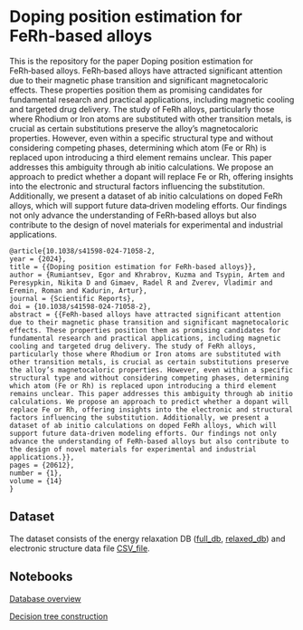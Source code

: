 # Doping position estimation for FeRh‑based alloys
This is the repository for the paper Doping position estimation for FeRh‑based alloys. 
FeRh‑based alloys have attracted significant attention due to their magnetic phase transition and significant magnetocaloric effects. These properties position them as promising candidates for fundamental research and practical applications, including magnetic cooling and targeted drug delivery. The study of FeRh alloys, particularly those where Rhodium or Iron atoms are substituted with other transition metals, is crucial as certain substitutions preserve the alloy’s magnetocaloric properties. However, even within a specific structural type and without considering competing phases, determining which atom (Fe or Rh) is replaced upon introducing a third element remains unclear. This paper addresses this ambiguity through ab initio calculations. We propose an approach to predict whether a dopant will replace Fe or Rh, offering insights into the electronic and structural factors influencing the substitution. Additionally, we present a dataset of ab initio calculations on doped FeRh alloys, which will support future data‑driven modeling efforts. Our findings not only advance the understanding of FeRh‑based alloys but also contribute to the design of novel materials for experimental and industrial applications.

```
@article{10.1038/s41598-024-71058-2, 
year = {2024}, 
title = {{Doping position estimation for FeRh-based alloys}}, 
author = {Rumiantsev, Egor and Khrabrov, Kuzma and Tsypin, Artem and Peresypkin, Nikita D and Gimaev, Radel R and Zverev, Vladimir and Eremin, Roman and Kadurin, Artur}, 
journal = {Scientific Reports}, 
doi = {10.1038/s41598-024-71058-2}, 
abstract = {{FeRh-based alloys have attracted significant attention due to their magnetic phase transition and significant magnetocaloric effects. These properties position them as promising candidates for fundamental research and practical applications, including magnetic cooling and targeted drug delivery. The study of FeRh alloys, particularly those where Rhodium or Iron atoms are substituted with other transition metals, is crucial as certain substitutions preserve the alloy’s magnetocaloric properties. However, even within a specific structural type and without considering competing phases, determining which atom (Fe or Rh) is replaced upon introducing a third element remains unclear. This paper addresses this ambiguity through ab initio calculations. We propose an approach to predict whether a dopant will replace Fe or Rh, offering insights into the electronic and structural factors influencing the substitution. Additionally, we present a dataset of ab initio calculations on doped FeRh alloys, which will support future data-driven modeling efforts. Our findings not only advance the understanding of FeRh-based alloys but also contribute to the design of novel materials for experimental and industrial applications.}}, 
pages = {20612}, 
number = {1}, 
volume = {14}
}
```

## Dataset

The dataset consists of the energy relaxation DB ([full_db](data/FeRhDoped.db), [relaxed_db](data/FeRhDopedOptimized.db)) and electronic structure data file [CSV_file](data/doped_stats.csv).

## Notebooks

[Database overview](notebooks/Atomic%20databases.ipynb)

[Decision tree construction](notebooks/doped_decision_tree.ipynb)